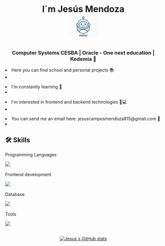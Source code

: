 <h1 align="center"> I´m Jesús Mendoza <br> 
<img align="center" width="100" heigth="100" src="robot-hello.gif"/> 
<h1>



<h3 align="center"> Computer Systems CESBA | Oracle - One next education | Kodemia 🖤 </h3>
<p> <li> Here you can find school and personal projects 📚 <li><p>
<p> <li> I'm constantly learning 🚀 <li><p>
<p> <li> I'm interested in frontend and backend technologies 🎨💻<li><p>
<p> <li> You can send me an email here: jesuscamposmendoza815@gmail.com 💌 <li><p>


## 🛠 Skills

<p> Programming Languages </p>
<a href="https://skillicons.dev">
    <img src="https://skillicons.dev/icons?i=nodejs,java" />
</a>

<p> Frontend development </p>
<a href="https://skillicons.dev">
    <img src="https://skillicons.dev/icons?i=html,css,sass,bootstrap" />
</a>

<p> Database </p>
<a href="https://skillicons.dev">
    <img src="https://skillicons.dev/icons?i=mysql" />
</a>

<p> Tools </p>
<a href="https://skillicons.dev">
    <img src="https://skillicons.dev/icons?i=git,github" />
</a>

##

<div align="center">

[![Jesus´s GitHub stats](https://github-readme-stats.vercel.app/api?username=jesusmendoza815&theme=radical&show_icons=true)](https://github.com/anuraghazra/github-readme-stats)

</div>
